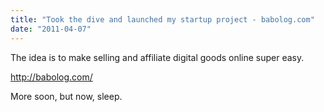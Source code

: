 ```yaml
---
title: "Took the dive and launched my startup project - babolog.com"
date: "2011-04-07"
---
```


The idea is to make selling and affiliate digital goods online super easy.

http://babolog.com/


More soon, but now, sleep.

